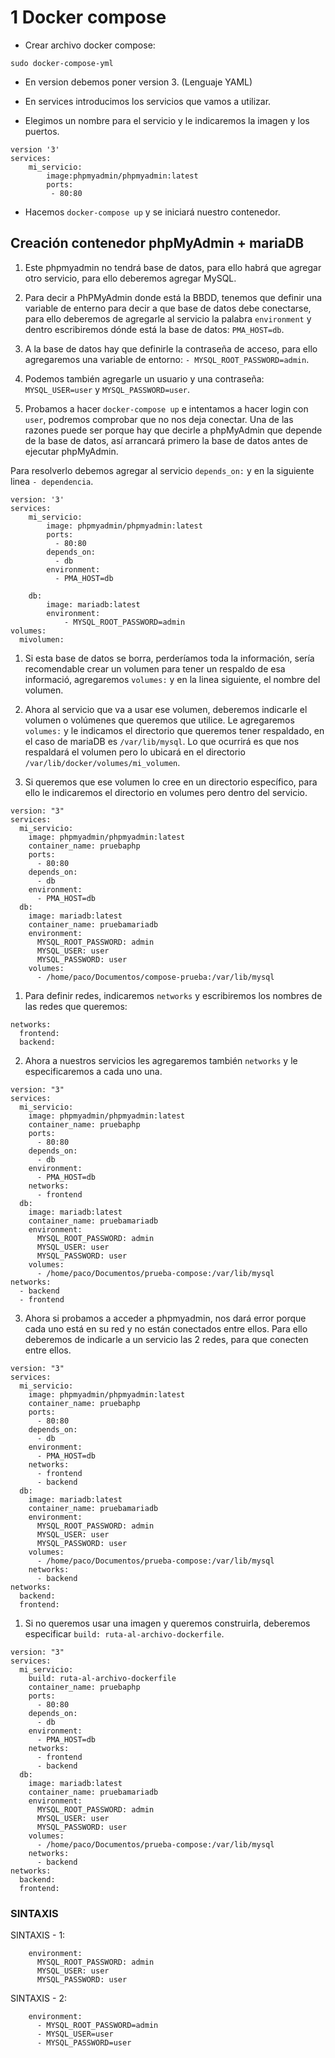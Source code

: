 # 1 Docker compose

- Crear archivo docker compose:
~~~
sudo docker-compose-yml
~~~

- En version debemos poner version 3. (Lenguaje YAML)
- En services introducimos los servicios que vamos a utilizar.

- Elegimos un nombre para el servicio y le indicaremos la imagen y los puertos.
~~~
version '3'
services:
    mi_servicio:
        image:phpmyadmin/phpmyadmin:latest
        ports:
         - 80:80
~~~

- Hacemos `docker-compose up` y se iniciará nuestro contenedor.


## Creación contenedor phpMyAdmin + mariaDB

1. Este phpmyadmin no tendrá base de datos, para ello habrá que agregar otro servicio, para ello deberemos agregar MySQL.

2. Para decir a PhPMyAdmin donde está la BBDD, tenemos que definir una variable de enterno para decir a que base de datos debe conectarse, para ello deberemos de agregarle al servicio la palabra `environment` y dentro escribiremos dónde está la base de datos: `PMA_HOST=db`.

3. A la base de datos hay que definirle la contraseña de acceso, para ello agregaremos una variable de entorno: `- MYSQL_ROOT_PASSWORD=admin`.

4. Podemos también agregarle un usuario y una contraseña: `MYSQL_USER=user` y `MYSQL_PASSWORD=user`.

5. Probamos a hacer `docker-compose up` e intentamos a hacer login con `user`, podremos comprobar que no nos deja conectar. Una de las razones puede ser porque hay que decirle a phpMyAdmin que depende de la base de datos, así arrancará primero la base de datos antes de ejecutar phpMyAdmin.

Para resolverlo debemos agregar al servicio `depends_on:` y en la siguiente linea `- dependencia`. 

~~~
version: '3'
services:
    mi_servicio:
        image: phpmyadmin/phpmyadmin:latest
        ports:
          - 80:80
        depends_on:
          - db
        environment:
          - PMA_HOST=db
  
    db:
        image: mariadb:latest
        environment:
            - MYSQL_ROOT_PASSWORD=admin
volumes:
  mivolumen:
~~~

1. Si esta base de datos se borra, perderíamos toda la información, sería recomendable crear un volumen para tener un respaldo de esa informació, agregaremos `volumes:` y en la linea siguiente, el nombre del volumen.
   
2. Ahora al servicio que va a usar ese volumen, deberemos indicarle el volumen o volúmenes que queremos que utilice. Le agregaremos `volumes:` y le indicamos el directorio que queremos tener respaldado, en el caso de mariaDB es `/var/lib/mysql`. Lo que ocurrirá es que nos respaldará el volumen pero lo ubicará en el directorio `/var/lib/docker/volumes/mi_volumen`.

3. Si queremos que ese volumen lo cree en un directorio específico, para ello le indicaremos el directorio en volumes pero dentro del servicio.

~~~
version: "3"
services:
  mi_servicio:
    image: phpmyadmin/phpmyadmin:latest
    container_name: pruebaphp
    ports:
      - 80:80
    depends_on:
      - db
    environment:
      - PMA_HOST=db
  db:
    image: mariadb:latest
    container_name: pruebamariadb
    environment:
      MYSQL_ROOT_PASSWORD: admin
      MYSQL_USER: user
      MYSQL_PASSWORD: user
    volumes:
      - /home/paco/Documentos/compose-prueba:/var/lib/mysql
~~~
   

1. Para definir redes, indicaremos `networks` y escribiremos los nombres de las redes que queremos:
~~~
networks:
  frontend:
  backend:
~~~
2. Ahora a nuestros servicios les agregaremos también `networks` y le especificaremos a cada uno una.

~~~
version: "3"
services:
  mi_servicio:
    image: phpmyadmin/phpmyadmin:latest
    container_name: pruebaphp
    ports:
      - 80:80
    depends_on:
      - db
    environment:
      - PMA_HOST=db
    networks:
      - frontend
  db:
    image: mariadb:latest
    container_name: pruebamariadb
    environment:
      MYSQL_ROOT_PASSWORD: admin
      MYSQL_USER: user
      MYSQL_PASSWORD: user
    volumes:
      - /home/paco/Documentos/prueba-compose:/var/lib/mysql
networks:
  - backend
  - frontend
~~~

3. Ahora si probamos a acceder a phpmyadmin, nos dará error porque cada uno está en su red y no están conectados entre ellos. Para ello deberemos de indicarle a un servicio las 2 redes, para que conecten entre ellos.

~~~
version: "3"
services:
  mi_servicio:
    image: phpmyadmin/phpmyadmin:latest
    container_name: pruebaphp
    ports:
      - 80:80
    depends_on:
      - db
    environment:
      - PMA_HOST=db
    networks:
      - frontend
      - backend
  db:
    image: mariadb:latest
    container_name: pruebamariadb
    environment:
      MYSQL_ROOT_PASSWORD: admin
      MYSQL_USER: user
      MYSQL_PASSWORD: user
    volumes:
      - /home/paco/Documentos/prueba-compose:/var/lib/mysql
    networks:
      - backend
networks:
  backend:
  frontend:
~~~

1. Si no queremos usar una imagen y queremos construirla, deberemos especificar `build: ruta-al-archivo-dockerfile`.

~~~
version: "3"
services:
  mi_servicio:
    build: ruta-al-archivo-dockerfile
    container_name: pruebaphp
    ports:
      - 80:80
    depends_on:
      - db
    environment:
      - PMA_HOST=db
    networks:
      - frontend
      - backend
  db:
    image: mariadb:latest
    container_name: pruebamariadb
    environment:
      MYSQL_ROOT_PASSWORD: admin
      MYSQL_USER: user
      MYSQL_PASSWORD: user
    volumes:
      - /home/paco/Documentos/prueba-compose:/var/lib/mysql
    networks:
      - backend
networks:
  backend:
  frontend:
~~~



### SINTAXIS
SINTAXIS - 1:
~~~
    environment:
      MYSQL_ROOT_PASSWORD: admin
      MYSQL_USER: user
      MYSQL_PASSWORD: user
~~~


SINTAXIS - 2:
~~~
    environment:
      - MYSQL_ROOT_PASSWORD=admin
      - MYSQL_USER=user
      - MYSQL_PASSWORD=user
~~~

